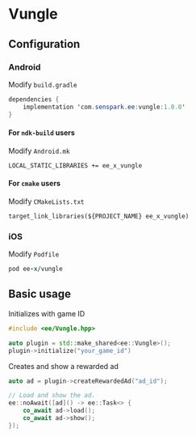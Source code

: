 # Vungle
## Configuration
### Android
Modify `build.gradle`
```java
dependencies {
    implementation 'com.senspark.ee:vungle:1.0.0'
}
```

#### For `ndk-build` users
Modify `Android.mk`
```
LOCAL_STATIC_LIBRARIES += ee_x_vungle
```

#### For `cmake` users
Modify `CMakeLists.txt`
```
target_link_libraries(${PROJECT_NAME} ee_x_vungle)
```

### iOS
Modify `Podfile`
```ruby
pod ee-x/vungle
```

## Basic usage
Initializes with game ID
```cpp
#include <ee/Vungle.hpp>

auto plugin = std::make_shared<ee::Vungle>();
plugin->initialize("your_game_id")
```

Creates and show a rewarded ad
```cpp
auto ad = plugin->createRewardedAd("ad_id");

// Load and show the ad.
ee::noAwait([ad]() -> ee::Task<> {
    co_await ad->load();
    co_await ad->show();
});
```